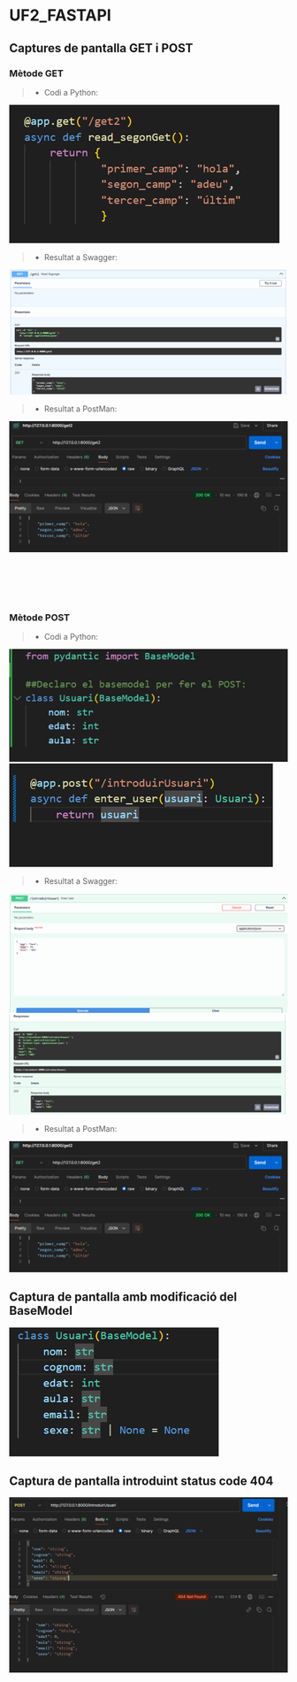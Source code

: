 # UF2_FASTAPI

## Captures de pantalla GET i POST

### Mètode GET
>- Codi a Python:

![codi_mètode_GET](/ACTIVITAT_8/images/Captura%20de%20pantalla%202024-11-11%20185401.png)

>- Resultat a Swagger:

![Resultat_Swager](/ACTIVITAT_8/images/Captura%20de%20pantalla%202024-11-11%20185334.png)

>- Resultat a PostMan:

![Resultat_PostMan](/ACTIVITAT_8/images/Captura%20de%20pantalla%202024-11-11%20190439.png)

<br><br><br><br>
### Mètode POST
>- Codi a Python:

![codi1_mètode_POST](/ACTIVITAT_8/images/Captura%20de%20pantalla%202024-11-13%20192540.png)
![codi2_mètode_POST](/ACTIVITAT_8/images/Captura%20de%20pantalla%202024-11-13%20192545.png)

>- Resultat a Swagger:

![Resultat_Swager1](/ACTIVITAT_8/images/Captura%20de%20pantalla%202024-11-13%20192414.png)
![Resultat_Swager2](/ACTIVITAT_8/images/Captura%20de%20pantalla%202024-11-13%20192441.png)

>- Resultat a PostMan:

![Resultat_PostMan](/ACTIVITAT_8/images/Captura%20de%20pantalla%202024-11-11%20190439.png)

## Captura de pantalla amb modificació del BaseModel
![BaseModel_modificat](/ACTIVITAT_8/images/Captura%20de%20pantalla%202024-11-13%20194523.png)

## Captura de pantalla introduint status code 404
![ERROR_404](/ACTIVITAT_8/images/Captura%20de%20pantalla%202024-11-13%20203302.png)
